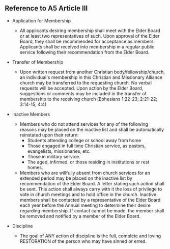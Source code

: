 ## Reference to A5 Article III 

- Application for Membership
  - All applicants desiring membership shall meet with the Elder Board or at least two representatives of such. Upon approval of the Elder Board, they shall be recommended for acceptance as members. Applicants shall be received into membership in a regular public service following their recommendation from the Elder Board. 

- Transfer of Membership
  - Upon written request from another Christian body/fellowship/church, an individual's membership in this Christian and Missionary Alliance church may be transferred to the requesting church. No verbal requests will be accepted. Upon action by the Elder Board, suggestions or comments may be included in the transfer of membership to the receiving church (Ephesians 1:22-23; 2:21-22; 3:14-15; 4:4)
 
- Inactive Members
  - Members who do not attend services for any of the following reasons may be placed on the inactive list and shall be automatically reinstated upon their return:
    - Students attending college or school away from home
    - Those engaged in full time Christian service, as pastors, evangelists, missionaries, etc.
    - Those in military service.
    - The aged, infirmed, or those residing in institutions or rest homes.
  - Members who are willfully absent from church services for an extended period may be placed on the inactive list by recommendation of the Elder Board. A letter stating such action shall be sent. This action shall always carry with it the loss of privilege to vote in church meetings and to hold office in the church. Inactive members shall be contacted by a representative of the Elder Board each year before the Annual meeting to determine their desire regarding membership. If contact cannot be made, the member shall be removed and notified by a member of the Elder Board. 

- Discipline
  - The goal of ANY action of discipline is the full, complete and loving RESTORATION of the person who may have sinned or erred. 
